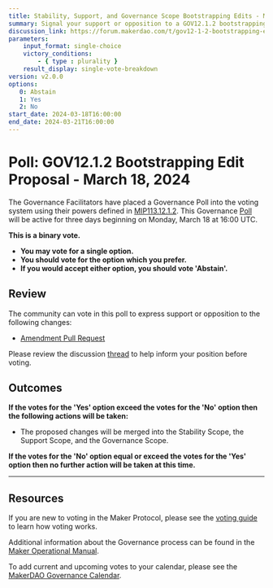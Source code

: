 ```yaml
---
title: Stability, Support, and Governance Scope Bootstrapping Edits - March 18, 2024
summary: Signal your support or opposition to a GOV12.1.2 bootstrapping edit in order to prepare for the Launch Season of the Endgame Features.
discussion_link: https://forum.makerdao.com/t/gov12-1-2-bootstrapping-edit-proposal/23879
parameters:
    input_format: single-choice
    victory_conditions:
        - { type : plurality }
    result_display: single-vote-breakdown
version: v2.0.0
options:
   0: Abstain
   1: Yes
   2: No
start_date: 2024-03-18T16:00:00
end_date: 2024-03-21T16:00:00
---
```

# Poll: GOV12.1.2 Bootstrapping Edit Proposal - March 18, 2024

The Governance Facilitators have placed a Governance Poll into the voting system using their powers defined in [MIP113.12.1.2](https://mips.makerdao.com/mips/details/MIP113#12-1-2). This Governance [Poll](https://manual.makerdao.com/governance/governance-cycle/weekly-governance-cycle#weekly-governance-cycle-definitions-mip16c1) will be active for three days beginning on Monday, March 18 at 16:00 UTC.

**This is a binary vote.**
- **You may vote for a single option.**
- **You should vote for the option which you prefer.**
- **If you would accept either option, you should vote 'Abstain'.**

## Review

The community can vote in this poll to express support or opposition to the following changes:

- [Amendment Pull Request](https://github.com/makerdao/mips/pull/1072)

Please review the discussion [thread](https://forum.makerdao.com/t/gov12-1-2-bootstrapping-edit-proposal/23879) to help inform your position before voting.

## Outcomes

**If the votes for the 'Yes' option exceed the votes for the 'No' option then the following actions will be taken:**

- The proposed changes will be merged into the Stability Scope, the Support Scope, and the Governance Scope.

**If the votes for the 'No' option equal or exceed the votes for the 'Yes' option then no further action will be taken at this time.**

---

## Resources

If you are new to voting in the Maker Protocol, please see the [voting guide](https://manual.makerdao.com/governance/voting-in-makerdao/on-chain-governance) to learn how voting works.

Additional information about the Governance process can be found in the [Maker Operational Manual](https://manual.makerdao.com).

To add current and upcoming votes to your calendar, please see the [MakerDAO Governance Calendar](https://manual.makerdao.com/makerdao/calendars/governance-calendar).
